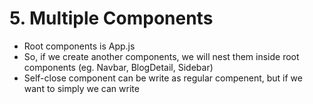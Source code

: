 # 5. Multiple Components
- Root components is App.js
- So, if we create another components, we will nest them inside root components (eg. Navbar, BlogDetail, Sidebar)
- Self-close component can be write as regular compenent, but if we want to simply we can write <Element/>